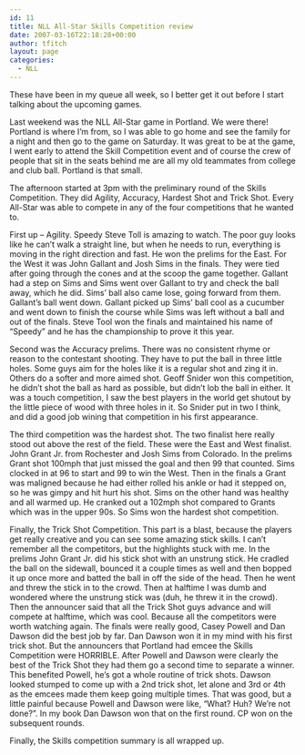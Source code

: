 ```yaml
---
id: 11
title: NLL All-Star Skills Competition review
date: 2007-03-16T22:18:28+00:00
author: tfitch
layout: page
categories:
  - NLL
---
```

These have been in my queue all week, so I better get it out before I start talking about the upcoming games.

Last weekend was the NLL All-Star game in Portland. We were there! Portland is where I&#8217;m from, so I was able to go home and see the family for a night and then go to the game on Saturday. It was great to be at the game, I went early to attend the Skill Competition event and of course the crew of people that sit in the seats behind me are all my old teammates from college and club ball. Portland is that small.

The afternoon started at 3pm with the preliminary round of the Skills Competition. They did Agility, Accuracy, Hardest Shot and Trick Shot. Every All-Star was able to compete in any of the four competitions that he wanted to.

First up &#8211; Agility. Speedy Steve Toll is amazing to watch. The poor guy looks like he can&#8217;t walk a straight line, but when he needs to run, everything is moving in the right direction and fast. He won the prelims for the East. For the West it was John Gallant and Josh Sims in the finals. They were tied after going through the cones and at the scoop the game together. Gallant had a step on Sims and Sims went over Gallant to try and check the ball away, which he did. Sims&#8217; ball also came lose, going forward from them. Gallant&#8217;s ball went down. Gallant picked up Sims&#8217; ball cool as a cucumber and went down to finish the course while Sims was left without a ball and out of the finals. Steve Tool won the finals and maintained his name of &#8220;Speedy&#8221; and he has the championship to prove it this year.

Second was the Accuracy prelims. There was no consistent rhyme or reason to the contestant shooting. They have to put the ball in three little holes. Some guys aim for the holes like it is a regular shot and zing it in. Others do a softer and more aimed shot. Geoff Snider won this competition, he didn&#8217;t shot the ball as hard as possible, but didn&#8217;t lob the ball in either. It was a touch competition, I saw the best players in the world get shutout by the little piece of wood with three holes in it. So Snider put in two I think, and did a good job wining that competition in his first appearance.

The third competition was the hardest shot. The two finalist here really stood out above the rest of the field. These were the East and West finalist. John Grant Jr. from Rochester and Josh Sims from Colorado. In the prelims Grant shot 100mph that just missed the goal and then 99 that counted. Sims clocked in at 96 to start and 99 to win the West. Then in the finals a Grant was maligned because he had either rolled his ankle or had it stepped on, so he was gimpy and hit hurt his shot. Sims on the other hand was healthy and all warmed up. He cranked out a 102mph shot compared to Grants which was in the upper 90s. So Sims won the hardest shot competition.

Finally, the Trick Shot Competition. This part is a blast, because the players get really creative and you can see some amazing stick skills. I can&#8217;t remember all the competitors, but the highlights stuck with me. In the prelims John Grant Jr. did his stick shot with an unstrung stick. He cradled the ball on the sidewall, bounced it a couple times as well and then bopped it up once more and batted the ball in off the side of the head. Then he went and threw the stick in to the crowd. Then at halftime I was dumb and wondered where the unstrung stick was (duh, he threw it in the crowd). Then the announcer said that all the Trick Shot guys advance and will compete at halftime, which was cool. Because all the competitors were worth watching again. The finals were really good, Casey Powell and Dan Dawson did the best job by far. Dan Dawson won it in my mind with his first trick shot. But the announcers that Portland had emcee the Skills Competition were HORRIBLE. After Powell and Dawson were clearly the best of the Trick Shot they had them go a second time to separate a winner. This benefited Powell, he&#8217;s got a whole routine of trick shots. Dawson looked stumped to come up with a 2nd trick shot, let alone and 3rd or 4th as the emcees made them keep going multiple times. That was good, but a little painful because Powell and Dawson were like, &#8220;What? Huh? We&#8217;re not done?&#8221;. In my book Dan Dawson won that on the first round. CP won on the subsequent rounds.

Finally, the Skills competition summary is all wrapped up.

